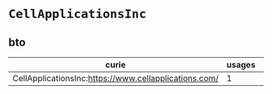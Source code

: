 # `CellApplicationsInc`

## bto

| curie                                                 |   usages | nodes                                             |
|-------------------------------------------------------|----------|---------------------------------------------------|
| CellApplicationsInc:https://www.cellapplications.com/ |        1 | [BTO:0003599](https://bioregistry.io/BTO:0003599) |

